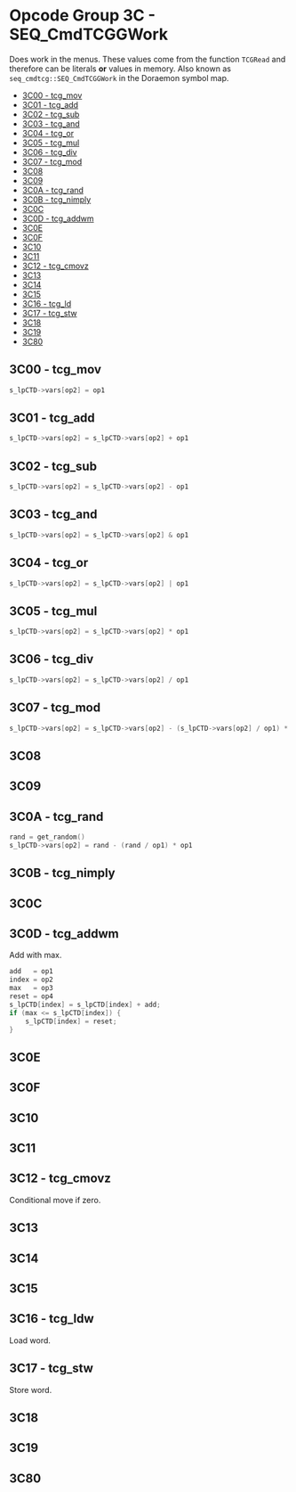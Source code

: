# Opcode Group 3C - SEQ_CmdTCGGWork

Does work in the menus. These values come from the function `TCGRead` and therefore can be literals
**or** values in memory. Also known as `seq_cmdtcg::SEQ_CmdTCGGWork` in the Doraemon symbol map.

- [3C00 - tcg_mov](#3C00---tcg_mov)
- [3C01 - tcg_add](#3C01---tcg_add)
- [3C02 - tcg_sub](#3C02---tcg_sub)
- [3C03 - tcg_and](#3C03---tcg_and)
- [3C04 - tcg_or](#3C04---tcg_or)
- [3C05 - tcg_mul](#3C05---tcg_mul)
- [3C06 - tcg_div](#3C06---tcg_div)
- [3C07 - tcg_mod](#3C07---tcg_mod)
- [3C08](#3C08)
- [3C09](#3C09)
- [3C0A - tcg_rand](#3C0A---tcg_rand)
- [3C0B - tcg_nimply](#3C0B---tcg_nimply)
- [3C0C](#3C0C)
- [3C0D - tcg_addwm](#3C0D---tcg_addwm)
- [3C0E](#3C0E)
- [3C0F](#3C0F)
- [3C10](#3C10)
- [3C11](#3C11)
- [3C12 - tcg_cmovz](#3C12---tcg_cmovz)
- [3C13](#3C13)
- [3C14](#3C14)
- [3C15](#3C15)
- [3C16 - tcg_ld](#3C16---tcg_ld)
- [3C17 - tcg_stw](#3C17---tcg_stw)
- [3C18](#3C18)
- [3C19](#3C19)
- [3C80](#3C80)

## 3C00 - tcg_mov

```c
s_lpCTD->vars[op2] = op1
```

## 3C01 - tcg_add

```c
s_lpCTD->vars[op2] = s_lpCTD->vars[op2] + op1
```

## 3C02 - tcg_sub

```c
s_lpCTD->vars[op2] = s_lpCTD->vars[op2] - op1
```

## 3C03 - tcg_and

```c
s_lpCTD->vars[op2] = s_lpCTD->vars[op2] & op1
```

## 3C04 - tcg_or

```c
s_lpCTD->vars[op2] = s_lpCTD->vars[op2] | op1
```

## 3C05 - tcg_mul

```c
s_lpCTD->vars[op2] = s_lpCTD->vars[op2] * op1
```

## 3C06 - tcg_div

```c
s_lpCTD->vars[op2] = s_lpCTD->vars[op2] / op1
```

## 3C07 - tcg_mod

```c
s_lpCTD->vars[op2] = s_lpCTD->vars[op2] - (s_lpCTD->vars[op2] / op1) * op1
```

## 3C08

## 3C09

## 3C0A - tcg_rand

```c
rand = get_random()
s_lpCTD->vars[op2] = rand - (rand / op1) * op1
```

## 3C0B - tcg_nimply

## 3C0C

## 3C0D - tcg_addwm

Add with max.

```c
add   = op1
index = op2
max   = op3
reset = op4
s_lpCTD[index] = s_lpCTD[index] + add;
if (max <= s_lpCTD[index]) {
    s_lpCTD[index] = reset;
}
```

## 3C0E

## 3C0F

## 3C10

## 3C11

## 3C12 - tcg_cmovz

Conditional move if zero.

## 3C13

## 3C14

## 3C15

## 3C16 - tcg_ldw

Load word.

## 3C17 - tcg_stw

Store word.

## 3C18

## 3C19

## 3C80
